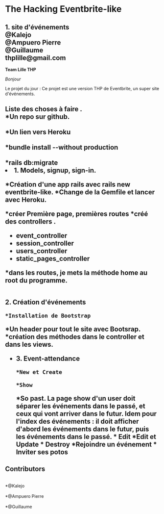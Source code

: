 <h1>The Hacking Eventbrite-like </h1>
<h2>1. site d'événements</br>
@Kalejo<br>
@Ampuero Pierre<br>
@Guillaume<br>
thplille@gmail.com
</h2>



<b>Team Lille THP</b>

<em>Bonjour</em>

<p>Le projet du jour : Ce projet est une version THP de Eventbrite, un super site d'événements.


<h2> Liste des choses à faire .
   <br>*Un repo sur github.</br>
   <br>*Un lien vers Heroku</br>
   <br>*bundle install --without production </br>
   <br>*rails db:migrate</br>

<li>1. Models, signup, sign-in.

   *Création d'une app rails avec rails new  eventbrite-like.
   *Change de la Gemfile et lancer avec Heroku.


   *créer Première page, premières routes
   *créé des controllers .
   <ul>
       <li>event_controller</li>
       <li>session_controller</li>
       <li>users_controller</li>
       <li>static_pages_controller</li>
   </ul>


   *dans les routes, je mets la méthode home au root du programme.

<br> 2. Création d'événements

    *Installation de Bootstrap
   *Un header pour tout le site avec Bootsrap.
   *création des méthodes dans le controller
    et dans les views.
</li></ul>
<ul><li>
3. Event-attendance

    *New et Create

    *Show
   *So past. La page show d'un user doit séparer les événements dans le passé, et ceux qui vont arriver dans le futur.
   Idem pour l'index des événements : il doit afficher d'abord les événements dans le futur, puis les événements dans le passé.
    * Edit
    *Edit et Update
    * Destroy
    *Rejoindre un événement
    * Inviter ses potos

</li>

</ul>
<h2>Contributors</h2>
   <br>*@Kalejo</br>
   <br>*@Ampuero Pierre</br>
   <br>*@Guillaume</br>